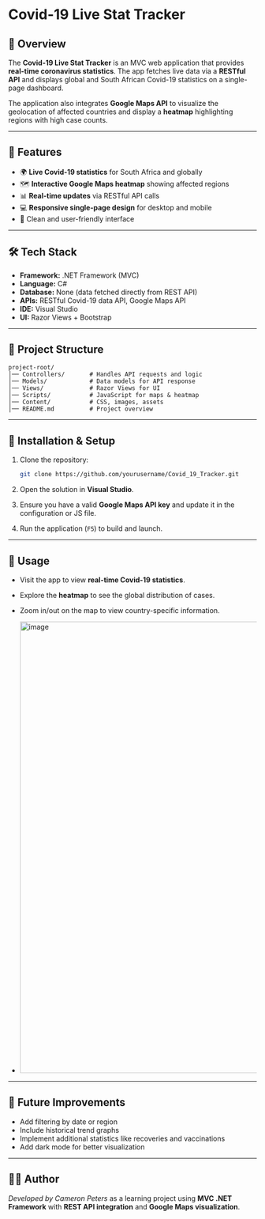 # Covid-19 Live Stat Tracker

## 📌 Overview

The **Covid-19 Live Stat Tracker** is an MVC web application that provides **real-time coronavirus statistics**. The app fetches live data via a **RESTful API** and displays global and South African Covid-19 statistics on a single-page dashboard.

The application also integrates **Google Maps API** to visualize the geolocation of affected countries and display a **heatmap** highlighting regions with high case counts.

---

## 🚀 Features

* 🌍 **Live Covid-19 statistics** for South Africa and globally
* 🗺️ **Interactive Google Maps heatmap** showing affected regions
* 📊 **Real-time updates** via RESTful API calls
* 💻 **Responsive single-page design** for desktop and mobile
* 🔹 Clean and user-friendly interface

---

## 🛠️ Tech Stack

* **Framework:** .NET Framework (MVC)
* **Language:** C#
* **Database:** None (data fetched directly from REST API)
* **APIs:** RESTful Covid-19 data API, Google Maps API
* **IDE:** Visual Studio
* **UI:** Razor Views + Bootstrap

---

## 📂 Project Structure

```
project-root/
│── Controllers/       # Handles API requests and logic
│── Models/            # Data models for API response
│── Views/             # Razor Views for UI
│── Scripts/           # JavaScript for maps & heatmap
│── Content/           # CSS, images, assets
│── README.md          # Project overview
```

---

## 🔧 Installation & Setup

1. Clone the repository:

   ```bash
   git clone https://github.com/yourusername/Covid_19_Tracker.git
   ```
2. Open the solution in **Visual Studio**.
3. Ensure you have a valid **Google Maps API key** and update it in the configuration or JS file.
4. Run the application (`F5`) to build and launch.

---

## 🎯 Usage

* Visit the app to view **real-time Covid-19 statistics**.
* Explore the **heatmap** to see the global distribution of cases.
* Zoom in/out on the map to view country-specific information.

* <img width="1919" height="913" alt="image" src="https://github.com/user-attachments/assets/4e223c7f-5250-4d71-805f-f448956ee525" />


---

## 📖 Future Improvements

* Add filtering by date or region
* Include historical trend graphs
* Implement additional statistics like recoveries and vaccinations
* Add dark mode for better visualization

---

## 👩‍💻 Author

*Developed by Cameron Peters* as a learning project using **MVC .NET Framework** with **REST API integration** and **Google Maps visualization**.
